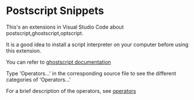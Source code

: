 # Postscript Snippets

This's an extensions in Visual Studio Code about postscript,ghostscript,optscript.

It is a good idea to install a script interpreter on your computer before using this extension.

You can refer to [ghostscript documentation][documentation]

Type 'Operators...' in the corresponding source file to see the different categories of 'Operators...'

For a brief description of the operators, see [operators][opt]

[documentation]:https://ghostscript.com/documentation/index.html
[opt]: Operators.md
